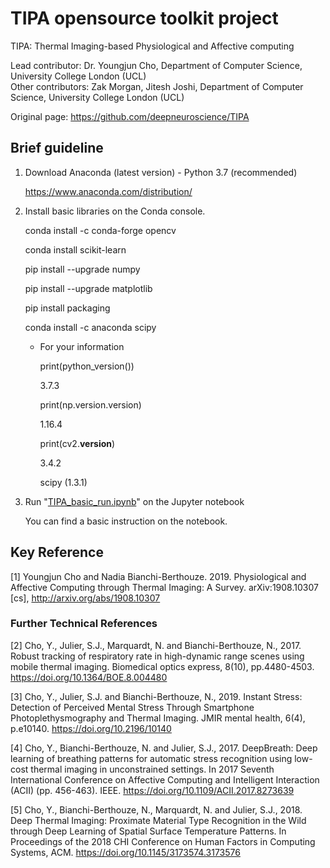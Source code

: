 # TIPA opensource toolkit project
TIPA: Thermal Imaging-based Physiological and Affective computing

Lead contributor: Dr. Youngjun Cho, Department of Computer Science, University College London (UCL) </br>
Other contributors: Zak Morgan, Jitesh Joshi, Department of Computer Science, University College London (UCL) </br>

Original page: https://github.com/deepneuroscience/TIPA</br>

## Brief guideline

1. Download Anaconda (latest version) - Python 3.7 (recommended)

    https://www.anaconda.com/distribution/


2. Install basic libraries on the Conda console.

    conda install -c conda-forge opencv
    
    conda install scikit-learn
    
    pip install --upgrade numpy
    
    pip install --upgrade matplotlib
    
    pip install packaging
    
    conda install -c anaconda scipy


    * For your information
    
        print(python_version()) 
        
        3.7.3
        
        print(np.version.version)
        
        1.16.4
        
        print(cv2.__version__)
        
        3.4.2
        
        scipy (1.3.1)

3. Run "<a href="https://github.com/deepneuroscience/TIPA/blob/master/TIPA_basic_run.ipynb">TIPA_basic_run.ipynb</a>" on the Jupyter notebook 

    You can find a basic instruction on the notebook.
    


    
    
## Key Reference
[1] Youngjun Cho and Nadia Bianchi-Berthouze. 2019. Physiological and Affective Computing through Thermal Imaging: A Survey. arXiv:1908.10307 [cs], http://arxiv.org/abs/1908.10307

### Further Technical References
[2] Cho, Y., Julier, S.J., Marquardt, N. and Bianchi-Berthouze, N., 2017. Robust tracking of respiratory rate in high-dynamic range scenes using mobile thermal imaging. Biomedical optics express, 8(10), pp.4480-4503. https://doi.org/10.1364/BOE.8.004480

[3] Cho, Y., Julier, S.J. and Bianchi-Berthouze, N., 2019. Instant Stress: Detection of Perceived Mental Stress Through Smartphone Photoplethysmography and Thermal Imaging. JMIR mental health, 6(4), p.e10140. https://doi.org/10.2196/10140

[4] Cho, Y., Bianchi-Berthouze, N. and Julier, S.J., 2017. DeepBreath: Deep learning of breathing patterns for automatic stress recognition using low-cost thermal imaging in unconstrained settings. In 2017 Seventh International Conference on Affective Computing and Intelligent Interaction (ACII) (pp. 456-463). IEEE. https://doi.org/10.1109/ACII.2017.8273639

[5] Cho, Y., Bianchi-Berthouze, N., Marquardt, N. and Julier, S.J., 2018. Deep Thermal Imaging: Proximate Material Type Recognition in the Wild through Deep Learning of Spatial Surface Temperature Patterns. In Proceedings of the 2018 CHI Conference on Human Factors in Computing Systems, ACM. https://doi.org/10.1145/3173574.3173576
